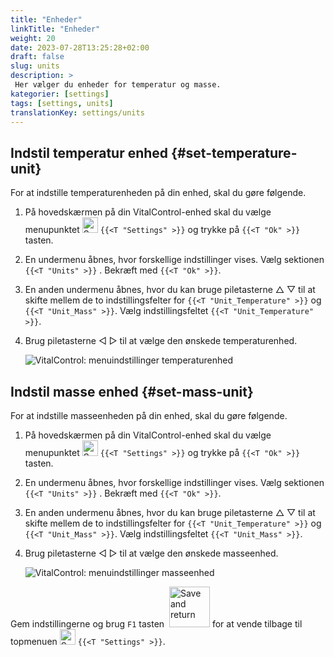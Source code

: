 ```yaml
---
title: "Enheder"
linkTitle: "Enheder"
weight: 20
date: 2023-07-28T13:25:28+02:00
draft: false
slug: units
description: >
 Her vælger du enheder for temperatur og masse.
kategorier: [settings]
tags: [settings, units]
translationKey: settings/units
---
```

## Indstil temperatur enhed {#set-temperature-unit}

For at indstille temperaturenheden på din enhed, skal du gøre følgende.

1. På hovedskærmen på din VitalControl-enhed skal du vælge menupunktet <img src="/icons/gear.svg" width="25" align="bottom" alt="Settings" /> `{{<T "Settings" >}}` og trykke på `{{<T "Ok" >}}` tasten.

2. En undermenu åbnes, hvor forskellige indstillinger vises. Vælg sektionen `{{<T "Units" >}}` . Bekræft med `{{<T "Ok" >}}`.

3. En anden undermenu åbnes, hvor du kan bruge piletasterne △ ▽ til at skifte mellem de to indstillingsfelter for `{{<T "Unit_Temperature" >}}` og `{{<T "Unit_Mass" >}}`. Vælg indstillingsfeltet `{{<T "Unit_Temperature" >}}`.

4. Brug piletasterne ◁ ▷ til at vælge den ønskede temperaturenhed.

    ![VitalControl: menuindstillinger temperaturenhed](../images/temperature.png "Temperaturenhed")

## Indstil masse enhed {#set-mass-unit}

For at indstille masseenheden på din enhed, skal du gøre følgende.

1. På hovedskærmen på din VitalControl-enhed skal du vælge menupunktet <img src="/icons/gear.svg" width="25" align="bottom" alt="Settings" /> `{{<T "Settings" >}}` og trykke på `{{<T "Ok" >}}` tasten.

2. En undermenu åbnes, hvor forskellige indstillinger vises. Vælg sektionen `{{<T "Units" >}}` . Bekræft med `{{<T "Ok" >}}`.

3. En anden undermenu åbnes, hvor du kan bruge piletasterne △ ▽ til at skifte mellem de to indstillingsfelter for `{{<T "Unit_Temperature" >}}` og `{{<T "Unit_Mass" >}}`. Vælg indstillingsfeltet `{{<T "Unit_Mass" >}}`.

4. Brug piletasterne ◁ ▷ til at vælge den ønskede masseenhed.

    ![VitalControl: menuindstillinger masseenhed](../images/mass.png "Masseenhed")

Gem indstillingerne og brug `F1` tasten &nbsp;<img src="/icons/footer/save_exit.svg" width="65" align="bottom" alt="Save and return" /> for at vende tilbage til topmenuen <img src="/icons/gear.svg" width="25" align="bottom" alt="Settings" /> `{{<T "Settings" >}}`.


